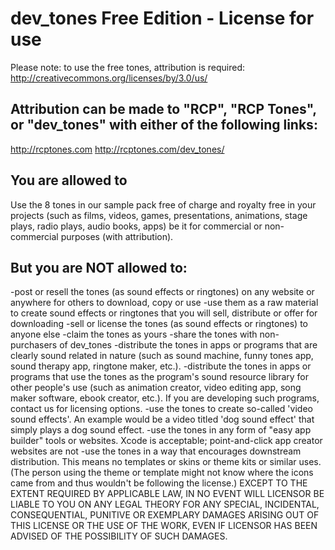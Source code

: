 # dev_tones Free Edition - License for use

Please note: to use the free tones, attribution is required:
http://creativecommons.org/licenses/by/3.0/us/

## Attribution can be made to "RCP", "RCP Tones", or "dev_tones" with either of the following links:
http://rcptones.com
http://rcptones.com/dev_tones/

## You are allowed to 
Use the 8 tones in our sample pack free of charge and royalty free in your projects (such as films, videos, games, presentations, animations, stage plays, radio plays, audio books, apps) be it for commercial or non-commercial purposes (with attribution).

## But you are NOT allowed to:
-post or resell the tones (as sound effects or ringtones) on any website or anywhere for others to download, copy or use
-use them as a raw material to create sound effects or ringtones that you will sell, distribute or offer for downloading
-sell or license the tones (as sound effects or ringtones) to anyone else
-claim the tones as yours
-share the tones with non-purchasers of dev_tones
-distribute the tones in apps or programs that are clearly sound related in nature (such as sound machine, funny tones app, sound therapy app, ringtone maker, etc.).
-distribute the tones in apps or programs that use the tones as the program's sound resource library for other people's use (such as animation creator, video editing app, song maker software, ebook creator, etc.). If you are developing such programs, contact us for licensing options.
-use the tones to create so-called 'video sound effects'. An example would be a video titled 'dog sound effect' that simply plays a dog sound effect.
-use the tones in any form of "easy app builder" tools or websites. Xcode is acceptable; point-and-click app creator websites are not
-use the tones in a way that encourages downstream distribution. This means no templates or skins or theme kits or similar uses. (The person using the theme or template might not know where the icons came from and thus wouldn't be following the license.)
EXCEPT TO THE EXTENT REQUIRED BY APPLICABLE LAW, IN NO EVENT WILL LICENSOR BE LIABLE TO YOU ON ANY LEGAL THEORY FOR ANY SPECIAL, INCIDENTAL, CONSEQUENTIAL, PUNITIVE OR EXEMPLARY DAMAGES ARISING OUT OF THIS LICENSE OR THE USE OF THE WORK, EVEN IF LICENSOR HAS BEEN ADVISED OF THE POSSIBILITY OF SUCH DAMAGES.